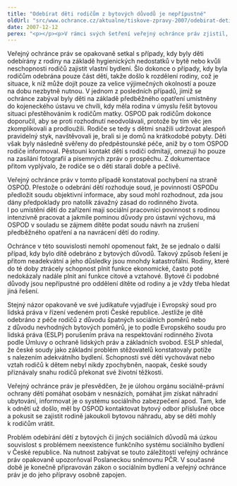 ```yaml
---
title: "Odebírat děti rodičům z bytových důvodů je nepřípustné"
oldUrl: "src/www.ochrance.cz/aktualne/tiskove-zpravy-2007/odebirat-deti-rodicum-z-bytovych-duvodu-je-nepripustne"
date: 2007-12-12
perex: "<p></p><p>V rámci svých šetření veřejný ochránce práv zjistil, že s rodinami postiženými nebo ohroženými sociálním propadem je paradoxně mnohdy zacházeno stejně, jako s rodiči, kteří své děti týrají, zneužívají nebo jinak ohrožují jejich život či výchovu. Děti jsou odebírány z rodin na základě hygienických nedostatků v bytě nebo kvůli neschopnosti rodičů zajistit vlastní bydlení. Pokud k tomu dojde, tak díky následné izolaci rodiče často ztrácejí motivaci ke zlepšení ekonomických funkcí a citové vazby rodičů a dětí se rozvolňují. Veřejný ochránce práv považuje tento postup za zcela nepřípustný a v rozporu nejen s právy dítěte, ale lidskými právy vůbec.</p>"
---
```


<!-- imported from the old website -->

<p>Veřejný ochránce práv se opakovaně setkal s případy, kdy byly děti odebírány z rodiny na základě hygienických nedostatků v bytě nebo kvůli neschopnosti rodičů zajistit vlastní bydlení. Šlo dokonce o případy, kdy byla rodičům odebrána pouze část dětí, takže došlo k rozdělení rodiny, což je situace, k níž může dojít pouze za velice výjimečných okolností a pouze na dobu nezbytně nutnou. V jednom z posledních případů, jimiž se ochránce zabýval byly děti na základě předběžného opatření umístněny do kojeneckého ústavu ve chvíli, kdy měla rodina v úmyslu řešit bytovou situaci přestěhováním k rodičům matky. OSPOD pak rodičům dokonce doporučil, aby se proti rozhodnutí neodvolávali, protože by tím věc jen zkomplikovali a prodloužili. Rodiče se tedy s dětmi snažili udržovat alespoň pravidelný styk, navštěvovali je, brali si je domů na krátkodobé pobyty. Děti však byly následně svěřeny do předpěstounské péče, aniž by o tom OSPOD rodiče informoval. Pěstouni kontakt dětí s rodiči odmítají, omezují ho pouze na zasílání fotografií a písemných zpráv o prospěchu. Z dokumentace přitom vyplývalo, že rodiče se o děti starali dobře a pečlivě.</p><p>Veřejný ochránce práv v tomto případě konstatoval pochybení na straně OSPOD. Přestože o odebrání dětí rozhoduje soud, je povinností OSPODu předložit soudu objektivní informace, aby soud mohl rozhodnout, zda jsou dány předpoklady pro natolik závažný zásad do rodinného života. I po umístění dětí do zařízení mají sociální pracovníci povinnost s rodinou intenzivně pracovat a jakmile pominou důvody pro ústavní výchovu, má OSPOD v souladu se zájmem dítěte podat soudu návrh na zrušení předběžného opatření a na navrácení dětí do rodiny.</p><p>Ochránce v této souvislosti nemohl opomenout fakt, že se jednalo o další případ, kdy bylo dítě odebráno z bytových důvodů. Takový způsob řešení je přitom neadekvátní a jeho důsledky jsou mnohdy katastrofální. Rodiny, které do té doby ztrácely schopnost plnit funkce ekonomické, často poté nedokázaly nadále plnit ani funkce citové a vztahové. Bytové či podobné důvody jsou nepřípustné pro oddělení dítěte od rodiny a je vždy třeba hledat jiná řešení.</p><p>Stejný názor opakovaně ve své judikatuře vyjadřuje i Evropský soud pro lidská práva v řízení vedeném proti České republice. Jestliže je dítě odebráno z péče rodičů z důvodu špatných sociálních poměrů nebo z důvodu nevhodných bytových poměrů, je to podle Evropského soudu pro lidská práva (ESLP) porušením práva na respektování rodinného života podle Úmluvy o ochraně lidských práv a základních svobod. ESLP shledal, že české soudy jako základní problém stěžovatelů konstatovaly potíže s nalezením adekvátního bydlení. Schopnosti své děti vychovávat nebo vztah rodičů k dětem nebyl nikdy zpochybněn, naopak, české soudy přiznávaly snahu rodičů překonat své životní těžkosti.</p><p>Veřejný ochránce práv je přesvědčen, že je úlohou orgánu sociálně-právní ochrany dětí pomáhat osobám v nesnázích, pomáhat jim získat náhradní ubytování, informovat je o systému sociálního zabezpečení apod. Tam, kde k odnětí už došlo, měl by OSPOD kontaktovat bytový odbor příslušné obce a pokusit se zajistit rodině jakoukoli bytovou náhradu, aby se děti mohly k rodičům vrátit.</p><p>Problém odebírání dětí z bytových či jiných sociálních důvodů má úzkou souvislost s problémem neexistence funkčního systému sociálního bydlení v České republice. Na nutnost zabývat se touto záležitostí veřejný ochránce práv opakovaně upozorňoval Poslaneckou sněmovnu PČR. V současné době je konečně připravován zákon o sociálním bydlení a veřejný ochránce práv je do jeho přípravy osobně zapojen.</p>
